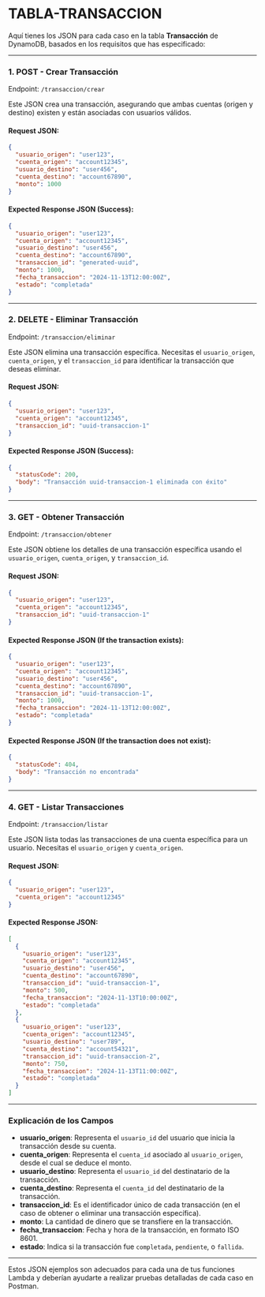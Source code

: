 # TABLA-TRANSACCION
Aquí tienes los JSON para cada caso en la tabla **Transacción** de DynamoDB, basados en los requisitos que has especificado:

---

### 1. **POST - Crear Transacción**

Endpoint: `/transaccion/crear`

Este JSON crea una transacción, asegurando que ambas cuentas (origen y destino) existen y están asociadas con usuarios válidos.

#### Request JSON:
```json
{
  "usuario_origen": "user123",
  "cuenta_origen": "account12345",
  "usuario_destino": "user456",
  "cuenta_destino": "account67890",
  "monto": 1000
}
```

#### Expected Response JSON (Success):
```json
{
  "usuario_origen": "user123",
  "cuenta_origen": "account12345",
  "usuario_destino": "user456",
  "cuenta_destino": "account67890",
  "transaccion_id": "generated-uuid",
  "monto": 1000,
  "fecha_transaccion": "2024-11-13T12:00:00Z",
  "estado": "completada"
}
```

---

### 2. **DELETE - Eliminar Transacción**

Endpoint: `/transaccion/eliminar`

Este JSON elimina una transacción específica. Necesitas el `usuario_origen`, `cuenta_origen`, y el `transaccion_id` para identificar la transacción que deseas eliminar.

#### Request JSON:
```json
{
  "usuario_origen": "user123",
  "cuenta_origen": "account12345",
  "transaccion_id": "uuid-transaccion-1"
}
```

#### Expected Response JSON (Success):
```json
{
  "statusCode": 200,
  "body": "Transacción uuid-transaccion-1 eliminada con éxito"
}
```

---

### 3. **GET - Obtener Transacción**

Endpoint: `/transaccion/obtener`

Este JSON obtiene los detalles de una transacción específica usando el `usuario_origen`, `cuenta_origen`, y `transaccion_id`.

#### Request JSON:
```json
{
  "usuario_origen": "user123",
  "cuenta_origen": "account12345",
  "transaccion_id": "uuid-transaccion-1"
}
```

#### Expected Response JSON (If the transaction exists):
```json
{
  "usuario_origen": "user123",
  "cuenta_origen": "account12345",
  "usuario_destino": "user456",
  "cuenta_destino": "account67890",
  "transaccion_id": "uuid-transaccion-1",
  "monto": 1000,
  "fecha_transaccion": "2024-11-13T12:00:00Z",
  "estado": "completada"
}
```

#### Expected Response JSON (If the transaction does not exist):
```json
{
  "statusCode": 404,
  "body": "Transacción no encontrada"
}
```

---

### 4. **GET - Listar Transacciones**

Endpoint: `/transaccion/listar`

Este JSON lista todas las transacciones de una cuenta específica para un usuario. Necesitas el `usuario_origen` y `cuenta_origen`.

#### Request JSON:
```json
{
  "usuario_origen": "user123",
  "cuenta_origen": "account12345"
}
```

#### Expected Response JSON:
```json
[
  {
    "usuario_origen": "user123",
    "cuenta_origen": "account12345",
    "usuario_destino": "user456",
    "cuenta_destino": "account67890",
    "transaccion_id": "uuid-transaccion-1",
    "monto": 500,
    "fecha_transaccion": "2024-11-13T10:00:00Z",
    "estado": "completada"
  },
  {
    "usuario_origen": "user123",
    "cuenta_origen": "account12345",
    "usuario_destino": "user789",
    "cuenta_destino": "account54321",
    "transaccion_id": "uuid-transaccion-2",
    "monto": 750,
    "fecha_transaccion": "2024-11-13T11:00:00Z",
    "estado": "completada"
  }
]
```

---

### Explicación de los Campos

- **usuario_origen**: Representa el `usuario_id` del usuario que inicia la transacción desde su cuenta.
- **cuenta_origen**: Representa el `cuenta_id` asociado al `usuario_origen`, desde el cual se deduce el monto.
- **usuario_destino**: Representa el `usuario_id` del destinatario de la transacción.
- **cuenta_destino**: Representa el `cuenta_id` del destinatario de la transacción.
- **transaccion_id**: Es el identificador único de cada transacción (en el caso de obtener o eliminar una transacción específica).
- **monto**: La cantidad de dinero que se transfiere en la transacción.
- **fecha_transaccion**: Fecha y hora de la transacción, en formato ISO 8601.
- **estado**: Indica si la transacción fue `completada`, `pendiente`, o `fallida`.

---

Estos JSON ejemplos son adecuados para cada una de tus funciones Lambda y deberían ayudarte a realizar pruebas detalladas de cada caso en Postman.

